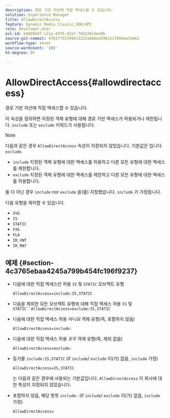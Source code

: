 ```yaml
---
description: 경로 기반 자산에 직접 액세스할 수 있습니다.
solution: Experience Manager
title: AllowDirectAccess
feature: Dynamic Media Classic,SDK/API
role: Developer,User
exl-id: b4000bdf-c21a-4976-82a7-70b2261dee0b
source-git-commit: 4f81f755789613222a66bed2961117604ae19e62
workflow-type: tm+mt
source-wordcount: '163'
ht-degree: 0%

---
```


# AllowDirectAccess{#allowdirectaccess}

경로 기반 자산에 직접 액세스할 수 있습니다.

이 속성을 정의하면 지정된 객체 유형에 대해 경로 기반 액세스가 허용되거나 제한됩니다. `include` 또는 `exclude` 키워드가 사용됩니다.

>[!NOTE]
>
>다음과 같은 경우 `AllowDirectAccess` 속성이 지정되지 않았습니다. 기본값은 입니다. `exclude`.

* `include` 지정된 객체 유형에 대한 액세스를 허용하고 다른 모든 유형에 대한 액세스를 제한합니다.
* `exclude` 지정된 객체 유형에 대한 액세스를 제한하고 다른 모든 유형에 대한 액세스를 허용합니다.

둘 다 아닌 경우 `include` nor `exclude` 을(를) 지정했습니다. `include` 가 가정됩니다.

다음 유형을 제어할 수 있습니다.

* `SVG`
* `IS`
* `STATIC`
* `FXG`
* `FLA`
* `IR_VNT`
* `IR_MAT`

## 예제 {#section-4c3765ebaa4245a799b454fc196f9237}

* 다음에 대한 직접 액세스만 허용 `IS` 및 `STATIC` 오브젝트 유형

  `AllowDirectAccess=include:IS,STATIC`

* 다음을 제외한 모든 오브젝트 유형에 대해 직접 액세스 허용 `IS` 및 `STATIC``AllowDirectAccess=exclude:IS,STATIC`

* 다음에 대한 직접 액세스 허용 *아니요* 객체 유형(즉, 포함하지 않음)

  `AllowDirectAccess=include:`

* 다음에 대한 직접 액세스 허용 *모두* 객체 유형(즉, 제외 없음)

  `AllowDirectAccess=exclude:`

* 등가물 `include:IS,STATIC` (if `include`/ `exclude` 이(가) 없음, `include` 가정)

  `AllowDirectAccess=IS,STATIC`

  는 다음과 같은 경우에 사용되는 기본값입니다. `AllowDirectAccess` 이 회사에 대한 특성이 지정되지 않았습니다.

* 포함하지 않음, 해당 항목 `include:` (if `include`/ `exclude` 이(가) 없음, `include` 가정)

  `AllowDirectAccess=`
